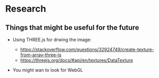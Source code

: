 # Research

## Things that might be useful for the future

- Using THREE.js for drwing the image:
  - https://stackoverflow.com/questions/32924749/create-texture-from-array-three-js
  - https://threejs.org/docs/#api/en/textures/DataTexture

- You might wan to look for WebGL